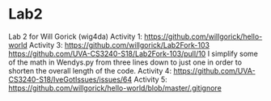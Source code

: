 # Lab2
Lab 2 for Will Gorick (wig4da)
Activity 1: https://github.com/willgorick/hello-world 
Activity 3: https://github.com/willgorick/Lab2Fork-103
            https://github.com/UVA-CS3240-S18/Lab2Fork-103/pull/10
            I simplify some of the math in Wendys.py from three lines down to just one in order to shorten the overall length of the code.
Activity 4: https://github.com/UVA-CS3240-S18/IveGotIssues/issues/64
Activity 5: https://github.com/willgorick/hello-world/blob/master/.gitignore

